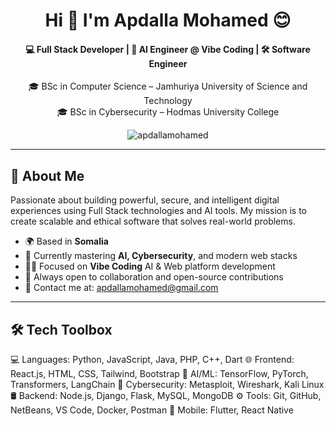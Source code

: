 <h1 align="center">Hi 👋 I'm Apdalla Mohamed 😊</h1>

<h4 align="center">💻 Full Stack Developer | 🤖 AI Engineer @ Vibe Coding | 🛠️ Software Engineer</h4>
<p align="center">
🎓 BSc in Computer Science – Jamhuriya University of Science and Technology <br>
🎓 BSc in Cybersecurity – Hodmas University College
</p>

<p align="center">
  <img src="https://komarev.com/ghpvc/?username=apdallamohamed&label=Profile%20views&color=0e75b6&style=flat" alt="apdallamohamed" />
</p>

---

## 🌟 About Me

Passionate about building powerful, secure, and intelligent digital experiences using Full Stack technologies and AI tools. My mission is to create scalable and ethical software that solves real-world problems.

- 🌍 Based in **Somalia**
- 🧠 Currently mastering **AI, Cybersecurity**, and modern web stacks
- 👨‍💻 Focused on **Vibe Coding** AI & Web platform development
- 🤝 Always open to collaboration and open-source contributions
- 💬 Contact me at: [apdallamohamed@gmail.com](mailto:apdallamohamed@gmail.com)

---

## 🛠️ Tech Toolbox


💻 Languages: Python, JavaScript, Java, PHP, C++, Dart
🌐 Frontend: React.js, HTML, CSS, Tailwind, Bootstrap
🧠 AI/ML: TensorFlow, PyTorch, Transformers, LangChain
🔐 Cybersecurity: Metasploit, Wireshark, Kali Linux
🛢️ Backend: Node.js, Django, Flask, MySQL, MongoDB
⚙️ Tools: Git, GitHub, NetBeans, VS Code, Docker, Postman
📱 Mobile: Flutter, React Native
